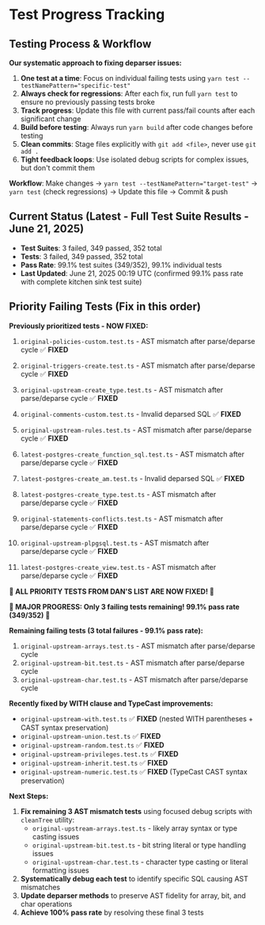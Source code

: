 # Test Progress Tracking

## Testing Process & Workflow
**Our systematic approach to fixing deparser issues:**

1. **One test at a time**: Focus on individual failing tests using `yarn test --testNamePattern="specific-test"`
2. **Always check for regressions**: After each fix, run full `yarn test` to ensure no previously passing tests broke
3. **Track progress**: Update this file with current pass/fail counts after each significant change
4. **Build before testing**: Always run `yarn build` after code changes before testing
5. **Clean commits**: Stage files explicitly with `git add <file>`, never use `git add .`
6. **Tight feedback loops**: Use isolated debug scripts for complex issues, but don't commit them

**Workflow**: Make changes → `yarn test --testNamePattern="target-test"` → `yarn test` (check regressions) → Update this file → Commit & push

## Current Status (Latest - Full Test Suite Results - June 21, 2025)
- **Test Suites**: 3 failed, 349 passed, 352 total
- **Tests**: 3 failed, 349 passed, 352 total
- **Pass Rate**: 99.1% test suites (349/352), 99.1% individual tests
- **Last Updated**: June 21, 2025 00:19 UTC (confirmed 99.1% pass rate with complete kitchen sink test suite)

## Priority Failing Tests (Fix in this order)
**Previously prioritized tests - NOW FIXED:**
1. `original-policies-custom.test.ts` - AST mismatch after parse/deparse cycle ✅ **FIXED**
2. `original-triggers-create.test.ts` - AST mismatch after parse/deparse cycle ✅ **FIXED**
3. `original-upstream-create_type.test.ts` - AST mismatch after parse/deparse cycle ✅ **FIXED**
4. `original-comments-custom.test.ts` - Invalid deparsed SQL ✅ **FIXED**
5. `original-upstream-rules.test.ts` - AST mismatch after parse/deparse cycle ✅ **FIXED**
9. `latest-postgres-create_function_sql.test.ts` - AST mismatch after parse/deparse cycle ✅ **FIXED**

10. `latest-postgres-create_am.test.ts` - Invalid deparsed SQL ✅ **FIXED**
11. `latest-postgres-create_type.test.ts` - AST mismatch after parse/deparse cycle ✅ **FIXED**

6. `original-statements-conflicts.test.ts` - AST mismatch after parse/deparse cycle ✅ **FIXED**
7. `original-upstream-plpgsql.test.ts` - AST mismatch after parse/deparse cycle ✅ **FIXED**
8. `latest-postgres-create_view.test.ts` - AST mismatch after parse/deparse cycle ✅ **FIXED**

**🎉 ALL PRIORITY TESTS FROM DAN'S LIST ARE NOW FIXED! 🎉**

**🎉 MAJOR PROGRESS: Only 3 failing tests remaining! 99.1% pass rate (349/352) 🎉**

**Remaining failing tests (3 total failures - 99.1% pass rate):**
1. `original-upstream-arrays.test.ts` - AST mismatch after parse/deparse cycle
2. `original-upstream-bit.test.ts` - AST mismatch after parse/deparse cycle
3. `original-upstream-char.test.ts` - AST mismatch after parse/deparse cycle

**Recently fixed by WITH clause and TypeCast improvements:**
- `original-upstream-with.test.ts` ✅ **FIXED** (nested WITH parentheses + CAST syntax preservation)
- `original-upstream-union.test.ts` ✅ **FIXED**
- `original-upstream-random.test.ts` ✅ **FIXED** 
- `original-upstream-privileges.test.ts` ✅ **FIXED**
- `original-upstream-inherit.test.ts` ✅ **FIXED**
- `original-upstream-numeric.test.ts` ✅ **FIXED** (TypeCast CAST syntax preservation)

**Next Steps:**
1. **Fix remaining 3 AST mismatch tests** using focused debug scripts with `cleanTree` utility:
   - `original-upstream-arrays.test.ts` - likely array syntax or type casting issues
   - `original-upstream-bit.test.ts` - bit string literal or type handling issues  
   - `original-upstream-char.test.ts` - character type casting or literal formatting issues
2. **Systematically debug each test** to identify specific SQL causing AST mismatches
3. **Update deparser methods** to preserve AST fidelity for array, bit, and char operations
4. **Achieve 100% pass rate** by resolving these final 3 tests
